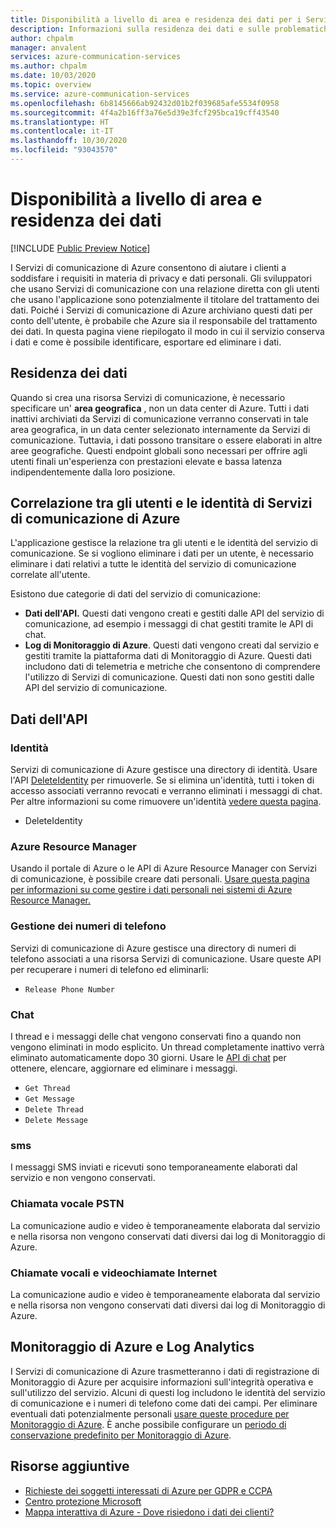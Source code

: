```yaml
---
title: Disponibilità a livello di area e residenza dei dati per i Servizi di comunicazione di Azure
description: Informazioni sulla residenza dei dati e sulle problematiche correlate alla privacy nei Servizi di comunicazione di Azure
author: chpalm
manager: anvalent
services: azure-communication-services
ms.author: chpalm
ms.date: 10/03/2020
ms.topic: overview
ms.service: azure-communication-services
ms.openlocfilehash: 6b8145666ab92432d01b2f039685afe5534f0958
ms.sourcegitcommit: 4f4a2b16ff3a76e5d39e3fcf295bca19cff43540
ms.translationtype: HT
ms.contentlocale: it-IT
ms.lasthandoff: 10/30/2020
ms.locfileid: "93043570"
---
```

# <a name="region-availability-and-data-residency"></a>Disponibilità a livello di area e residenza dei dati

[!INCLUDE [Public Preview Notice](../includes/public-preview-include.md)]

I Servizi di comunicazione di Azure consentono di aiutare i clienti a soddisfare i requisiti in materia di privacy e dati personali. Gli sviluppatori che usano Servizi di comunicazione con una relazione diretta con gli utenti che usano l'applicazione sono potenzialmente il titolare del trattamento dei dati. Poiché i Servizi di comunicazione di Azure archiviano questi dati per conto dell'utente, è probabile che Azure sia il responsabile del trattamento dei dati. In questa pagina viene riepilogato il modo in cui il servizio conserva i dati e come è possibile identificare, esportare ed eliminare i dati.

## <a name="data-residency"></a>Residenza dei dati

Quando si crea una risorsa Servizi di comunicazione, è necessario specificare un' **area geografica** , non un data center di Azure. Tutti i dati inattivi archiviati da Servizi di comunicazione verranno conservati in tale area geografica, in un data center selezionato internamente da Servizi di comunicazione. Tuttavia, i dati possono transitare o essere elaborati in altre aree geografiche. Questi endpoint globali sono necessari per offrire agli utenti finali un'esperienza con prestazioni elevate e bassa latenza indipendentemente dalla loro posizione.

## <a name="relating-humans-to-azure-communication-services-identities"></a>Correlazione tra gli utenti e le identità di Servizi di comunicazione di Azure

L'applicazione gestisce la relazione tra gli utenti e le identità del servizio di comunicazione. Se si vogliono eliminare i dati per un utente, è necessario eliminare i dati relativi a tutte le identità del servizio di comunicazione correlate all'utente.

Esistono due categorie di dati del servizio di comunicazione:
- **Dati dell'API.** Questi dati vengono creati e gestiti dalle API del servizio di comunicazione, ad esempio i messaggi di chat gestiti tramite le API di chat.
- **Log di Monitoraggio di Azure**. Questi dati vengono creati dal servizio e gestiti tramite la piattaforma dati di Monitoraggio di Azure. Questi dati includono dati di telemetria e metriche che consentono di comprendere l'utilizzo di Servizi di comunicazione. Questi dati non sono gestiti dalle API del servizio di comunicazione.

## <a name="api-data"></a>Dati dell'API

### <a name="identities"></a>Identità

Servizi di comunicazione di Azure gestisce una directory di identità. Usare l'API [DeleteIdentity](https://docs.microsoft.com/rest/api/communication/communicationidentity/delete) per rimuoverle. Se si elimina un'identità, tutti i token di accesso associati verranno revocati e verranno eliminati i messaggi di chat. Per altre informazioni su come rimuovere un'identità [vedere questa pagina](../quickstarts/access-tokens.md).

- DeleteIdentity

### <a name="azure-resource-manager"></a>Azure Resource Manager

Usando il portale di Azure o le API di Azure Resource Manager con Servizi di comunicazione, è possibile creare dati personali. [Usare questa pagina per informazioni su come gestire i dati personali nei sistemi di Azure Resource Manager.](https://docs.microsoft.com/azure/azure-resource-manager/management/resource-manager-personal-data)

### <a name="telephone-number-management"></a>Gestione dei numeri di telefono

Servizi di comunicazione di Azure gestisce una directory di numeri di telefono associati a una risorsa Servizi di comunicazione. Usare queste API per recuperare i numeri di telefono ed eliminarli:
- `Release Phone Number`

### <a name="chat"></a>Chat

I thread e i messaggi delle chat vengono conservati fino a quando non vengono eliminati in modo esplicito. Un thread completamente inattivo verrà eliminato automaticamente dopo 30 giorni. Usare le [API di chat](https://docs.microsoft.com/rest/api/communication/chat/deletechatmessage/deletechatmessage) per ottenere, elencare, aggiornare ed eliminare i messaggi.

- `Get Thread`
- `Get Message`
- `Delete Thread`
- `Delete Message`

### <a name="sms"></a>sms

I messaggi SMS inviati e ricevuti sono temporaneamente elaborati dal servizio e non vengono conservati. 

### <a name="pstn-voice-calling"></a>Chiamata vocale PSTN

La comunicazione audio e video è temporaneamente elaborata dal servizio e nella risorsa non vengono conservati dati diversi dai log di Monitoraggio di Azure.

### <a name="internet-voice-and-video-calling"></a>Chiamate vocali e videochiamate Internet

La comunicazione audio e video è temporaneamente elaborata dal servizio e nella risorsa non vengono conservati dati diversi dai log di Monitoraggio di Azure.

## <a name="azure-monitor-and-log-analytics"></a>Monitoraggio di Azure e Log Analytics

I Servizi di comunicazione di Azure trasmetteranno i dati di registrazione di Monitoraggio di Azure per acquisire informazioni sull'integrità operativa e sull'utilizzo del servizio. Alcuni di questi log includono le identità del servizio di comunicazione e i numeri di telefono come dati dei campi. Per eliminare eventuali dati potenzialmente personali [usare queste procedure per Monitoraggio di Azure](https://docs.microsoft.com/azure/azure-monitor/platform/personal-data-mgmt). È anche possibile configurare un [periodo di conservazione predefinito per Monitoraggio di Azure](https://docs.microsoft.com/azure/azure-monitor/platform/manage-cost-storage).

## <a name="additional-resources"></a>Risorse aggiuntive

- [Richieste dei soggetti interessati di Azure per GDPR e CCPA](https://docs.microsoft.com/microsoft-365/compliance/gdpr-dsr-azure?view=o365-worldwide&preserve-view=true)
- [Centro protezione Microsoft](https://www.microsoft.com/trust-center/privacy/data-location)
- [Mappa interattiva di Azure - Dove risiedono i dati dei clienti?](https://azuredatacentermap.azurewebsites.net/)